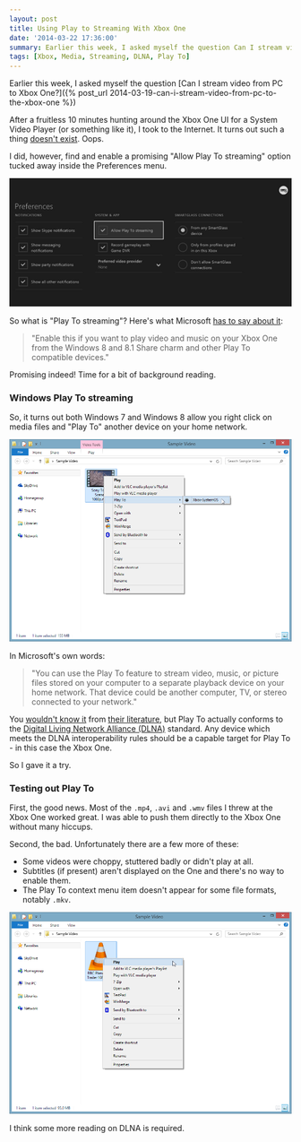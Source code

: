 ```yaml
---
layout: post
title: Using Play to Streaming With Xbox One
date: '2014-03-22 17:36:00'
summary: Earlier this week, I asked myself the question Can I stream video from PC to Xbox One? ...
tags: [Xbox, Media, Streaming, DLNA, Play To]
---
```


Earlier this week, I asked myself the question [Can I stream video from PC to Xbox One?]({% post_url 2014-03-19-can-i-stream-video-from-pc-to-the-xbox-one %})

After a fruitless 10 minutes hunting around the Xbox One UI for a System Video Player (or something like it), I took to the Internet. It turns out such a thing [doesn't exist](http://o.canada.com/technology/gaming/major-nelson-says-dlna-streaming-support-is-coming-to-the-xbox-one-eventually/). Oops.

I did, however, find and enable a promising "Allow Play To streaming" option tucked away inside the Preferences menu.

![Allow Play To streaming](/img/posts/allowplaytostreaming.jpg)

So what is "Play To streaming"? Here's what Microsoft [has to say about it](http://support.xbox.com/en-GB/xbox-one/system/change-console-preferences):

> "Enable this if you want to play video and music on your Xbox One from the Windows 8 and 8.1 Share charm and other Play To compatible devices."

Promising indeed! Time for a bit of background reading.

### Windows Play To streaming

So, it turns out both Windows 7 and Windows 8 allow you right click on media files and "Play To" another device on your home network.

![Play To in action](/img/posts/2014_03_18_00_20_19_Sample_Video.png)

In Microsoft's own words:

> "You can use the Play To feature to stream video, music, or picture files stored on your computer to a separate playback device on your home network. That device could be another computer, TV, or stereo connected to your network."

You [wouldn't know it](http://windows.microsoft.com/en-GB/windows7/using-the-play-to-feature-to-stream-media) from [their literature](http://windows.microsoft.com/en-gb/windows-8/use-play-to), but Play To actually conforms to the [Digital Living Network Alliance (DLNA)](http://www.dlna.org/) standard. Any device which meets the DLNA interoperability rules should be a capable target for Play To - in this case the Xbox One.

So I gave it a try.

### Testing out Play To

First, the good news. Most of the <code>.mp4</code>, <code>.avi</code> and <code>.wmv</code> files I threw at the Xbox One worked great. I was able to push them directly to the Xbox One without many hiccups.

Second, the bad. Unfortunately there are a few more of these:

* Some videos were choppy, stuttered badly or didn't play at all.
* Subtitles (if present) aren't displayed on the One and there's no way to enable them.
* The Play To context menu item doesn't appear for some file formats, notably <code>.mkv</code>.

![Play To missing for .mkv files](/img/posts/2014_03_18_00_21_20_Sample_Video.png)

I think some more reading on DLNA is required.
